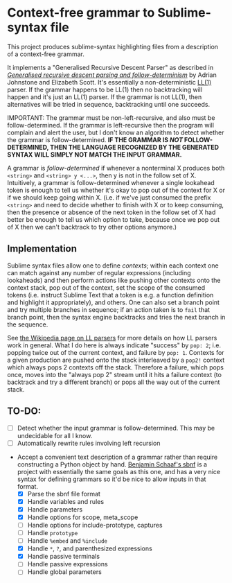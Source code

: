# Context-free grammar to Sublime-syntax file

This project produces sublime-syntax highlighting files from a description of a context-free grammar.

It implements a "Generalised Recursive Descent Parser" as described in [_Generalised recursive descent parsing and follow-determinism_](https://link.springer.com/content/pdf/10.1007%2FBFb0026420.pdf) by Adrian Johnstone and Elizabeth Scott. It's essentially a non-deterministic [LL(1)](https://en.wikipedia.org/wiki/LL_parser) parser. If the grammar happens to be LL(1) then no backtracking will happen and it's just an LL(1) parser. If the grammar is not LL(1), then alternatives will be tried in sequence, backtracking until one succeeds.

IMPORTANT: The grammar must be non-left-recursive, and also must be follow-determined. If the grammar is left-recursive then the program will complain and alert the user, but I don't know an algorithm to detect whether the grammar is follow-determined. **IF THE GRAMMAR IS _NOT_ FOLLOW-DETERMINED, THEN THE LANGUAGE RECOGNIZED BY THE GENERATED SYNTAX WILL SIMPLY NOT MATCH THE INPUT GRAMMAR.**

A grammar is _follow-determined_ if whenever a nonterminal X produces both `<string>` and `<string> y <...>`, then y is not in the follow set of X. Intuitively, a grammar is follow-determined whenever a single lookahead token is enough to tell us whether it's okay to pop out of the context for X or if we should keep going within X. (i.e. if we've just consumed the prefix `<string>` and need to decide whether to finish with X or to keep consuming, then the presence or absence of the next token in the follow set of X had better be enough to tell us which option to take, because once we pop out of X then we can't backtrack to try other options anymore.)

## Implementation

Sublime syntax files allow one to define _contexts_; within each context one can match against any number of regular expressions (including lookaheads) and then perform actions like pushing other contexts onto the context stack, pop out of the context, set the scope of the consumed tokens (i.e. instruct Sublime Text that a token is e.g. a function definition and highlight it appropriately), and others. One can also set a branch point and try multiple branches in sequence; if an action taken is to `fail` that branch point, then the syntax engine backtracks and tries the next branch in the sequence.

See [the Wikipedia page on LL parsers](https://en.wikipedia.org/wiki/LL_parser) for more details on how LL parsers work in general. What I do here is always indicate "success" by `pop: 2`; i.e. popping twice out of the current context, and failure by `pop: 1`. Contexts for a given production are pushed onto the stack interleaved by a `pop2!` context which always pops 2 contexts off the stack. Therefore a failure, which pops once, moves into the "always pop 2" stream until it hits a failure context (to backtrack and try a different branch) or pops all the way out of the current stack.

## TO-DO:

- [ ] Detect whether the input grammar is follow-determined. This may be undecidable for all I know.
- [ ] Automatically rewrite rules involving left recursion
- Accept a convenient text description of a grammar rather than require constructing a Python object by hand. [Benjamin Schaaf's sbnf](https://github.com/BenjaminSchaaf/sbnf/) is a project with essentially the same goals as this one, and has a very nice syntax for defining grammars so it'd be nice to allow inputs in that format.
    - [x] Parse the sbnf file format
    - [x] Handle variables and rules
    - [x] Handle parameters
    - [x] Handle options for scope, meta_scope
    - [ ] Handle options for include-prototype, captures
    - [ ] Handle `prototype`
    - [ ] Handle `%embed` and `%include`
    - [x] Handle `*`, `?`, and parenthesized expressions
    - [x] Handle passive terminals
    - [ ] Handle passive expressions
    - [ ] Handle global parameters
